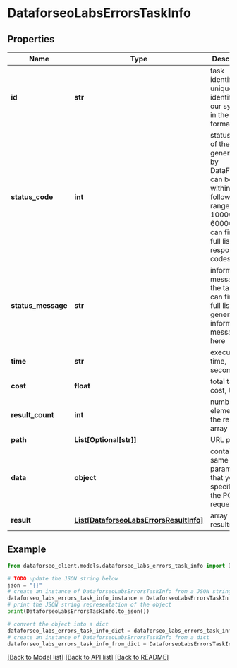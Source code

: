 # DataforseoLabsErrorsTaskInfo


## Properties

Name | Type | Description | Notes
------------ | ------------- | ------------- | -------------
**id** | **str** | task identifier unique task identifier in our system in the UUID format | [optional] 
**status_code** | **int** | status code of the task generated by DataForSEO, can be within the following range: 10000-60000 you can find the full list of the response codes here | [optional] 
**status_message** | **str** | informational message of the task you can find the full list of general informational messages here | [optional] 
**time** | **str** | execution time, seconds | [optional] 
**cost** | **float** | total tasks cost, USD | [optional] 
**result_count** | **int** | number of elements in the result array | [optional] 
**path** | **List[Optional[str]]** | URL path | [optional] 
**data** | **object** | contains the same parameters that you specified in the POST request | [optional] 
**result** | [**List[DataforseoLabsErrorsResultInfo]**](DataforseoLabsErrorsResultInfo.md) | array of results | [optional] 

## Example

```python
from dataforseo_client.models.dataforseo_labs_errors_task_info import DataforseoLabsErrorsTaskInfo

# TODO update the JSON string below
json = "{}"
# create an instance of DataforseoLabsErrorsTaskInfo from a JSON string
dataforseo_labs_errors_task_info_instance = DataforseoLabsErrorsTaskInfo.from_json(json)
# print the JSON string representation of the object
print(DataforseoLabsErrorsTaskInfo.to_json())

# convert the object into a dict
dataforseo_labs_errors_task_info_dict = dataforseo_labs_errors_task_info_instance.to_dict()
# create an instance of DataforseoLabsErrorsTaskInfo from a dict
dataforseo_labs_errors_task_info_from_dict = DataforseoLabsErrorsTaskInfo.from_dict(dataforseo_labs_errors_task_info_dict)
```
[[Back to Model list]](../README.md#documentation-for-models) [[Back to API list]](../README.md#documentation-for-api-endpoints) [[Back to README]](../README.md)


